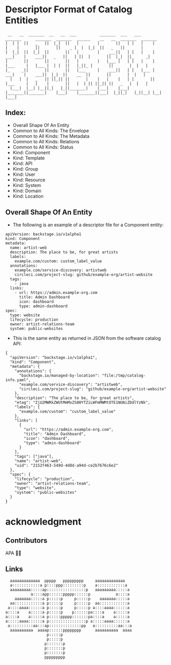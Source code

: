 # Descriptor Format of Catalog Entities
```
 __   __  _______  __   __  ___          _______  ___   ___      _______      _______  _______  ______    __   __  _______  _______ 
|  | |  ||   _   ||  |_|  ||   |        |       ||   | |   |    |       |    |       ||       ||    _ |  |  |_|  ||   _   ||       |
|  |_|  ||  |_|  ||       ||   |        |    ___||   | |   |    |    ___|    |    ___||   _   ||   | ||  |       ||  |_|  ||_     _|
|       ||       ||       ||   |        |   |___ |   | |   |    |   |___     |   |___ |  | |  ||   |_||_ |       ||       |  |   |  
|_     _||       ||       ||   |___     |    ___||   | |   |___ |    ___|    |    ___||  |_|  ||    __  ||       ||       |  |   |  
  |   |  |   _   || ||_|| ||       |    |   |    |   | |       ||   |___     |   |    |       ||   |  | || ||_|| ||   _   |  |   |  
  |___|  |__| |__||_|   |_||_______|    |___|    |___| |_______||_______|    |___|    |_______||___|  |_||_|   |_||__| |__|  |___|  
```

## Index:
- Overall Shape Of An Entity
- Common to All Kinds: The Envelope
- Common to All Kinds: The Metadata
- Common to All Kinds: Relations
- Common to All Kinds: Status
- Kind: Component
- Kind: Template
- Kind: API
- Kind: Group
- Kind: User
- Kind: Resource
- Kind: System
- Kind: Domain
- Kind: Location

## Overall Shape Of An Entity
- The following is an example of a descriptor file for a Component entity:
```
apiVersion: backstage.io/v1alpha1
kind: Component
metadata:
  name: artist-web
  description: The place to be, for great artists
  labels:
    example.com/custom: custom_label_value
  annotations:
    example.com/service-discovery: artistweb
    circleci.com/project-slug: github/example-org/artist-website
  tags:
    - java
  links:
    - url: https://admin.example-org.com
      title: Admin Dashboard
      icon: dashboard
      type: admin-dashboard
spec:
  type: website
  lifecycle: production
  owner: artist-relations-team
  system: public-websites
```

- This is the same entity as returned in JSON from the software catalog API:
```
{
  "apiVersion": "backstage.io/v1alpha1",
  "kind": "Component",
  "metadata": {
    "annotations": {
      "backstage.io/managed-by-location": "file:/tmp/catalog-info.yaml",
      "example.com/service-discovery": "artistweb",
      "circleci.com/project-slug": "github/example-org/artist-website"
    },
    "description": "The place to be, for great artists",
    "etag": "ZjU2MWRkZWUtMmMxZS00YTZiLWFmMWMtOTE1NGNiZDdlYzNk",
    "labels": {
      "example.com/custom": "custom_label_value"
    },
    "links": [
      {
        "url": "https://admin.example-org.com",
        "title": "Admin Dashboard",
        "icon": "dashboard",
        "type": "admin-dashboard"
      }
    ],
    "tags": ["java"],
    "name": "artist-web",
    "uid": "2152f463-549d-4d8d-a94d-ce2b7676c6e2"
  },
  "spec": {
    "lifecycle": "production",
    "owner": "artist-relations-team",
    "type": "website",
    "system": "public-websites"
  }
}
```

# acknowledgment
## Contributors

APA 🖖🏻

## Links

```
  aaaaaaaaaaaaa  ppppp   ppppppppp     aaaaaaaaaaaaa   
  a::::::::::::a p::::ppp:::::::::p    a::::::::::::a  
  aaaaaaaaa:::::ap:::::::::::::::::p   aaaaaaaaa:::::a 
           a::::app::::::ppppp::::::p           a::::a 
    aaaaaaa:::::a p:::::p     p:::::p    aaaaaaa:::::a 
  aa::::::::::::a p:::::p     p:::::p  aa::::::::::::a 
 a::::aaaa::::::a p:::::p     p:::::p a::::aaaa::::::a 
a::::a    a:::::a p:::::p    p::::::pa::::a    a:::::a 
a::::a    a:::::a p:::::ppppp:::::::pa::::a    a:::::a 
a:::::aaaa::::::a p::::::::::::::::p a:::::aaaa::::::a 
 a::::::::::aa:::ap::::::::::::::pp   a::::::::::aa:::a
  aaaaaaaaaa  aaaap::::::pppppppp      aaaaaaaaaa  aaaa
                  p:::::p                              
                  p:::::p                              
                 p:::::::p                             
                 p:::::::p                             
                 p:::::::p                             
                 ppppppppp                             
```
